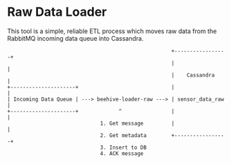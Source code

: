<!--
waggle_topic=Waggle/Beehive/Services
-->

# Raw Data Loader

This tool is a simple, reliable ETL process which moves raw data from the
RabbitMQ incoming data queue into Cassandra.

```
                                                     +-----------------+
                                                     |                 |
                                                     |    Cassandra    |
+---------------------+                              |                 |
| Incoming Data Queue | ---> beehive-loader-raw ---> | sensor_data_raw |
+---------------------+             ^                |                 |
                              1. Get message         |                 |
                              2. Get metadata        +-----------------+
                              3. Insert to DB
                              4. ACK message
```
